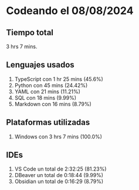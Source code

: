 # Codeando el 08/08/2024

## Tiempo total
3 hrs 7 mins.

## Lenguajes usados
1. TypeScript con 1 hr 25 mins (45.6%)
1. Python con 45 mins (24.42%)
1. YAML con 21 mins (11.21%)
1. SQL con 18 mins (9.99%)
1. Markdown con 16 mins (8.79%)

## Plataformas utilizadas
1. Windows con 3 hrs 7 mins (100.0%)

## IDEs
1. VS Code un total de 2:32:25 (81.23%)
1. DBeaver un total de 0:18:44 (9.99%)
1. Obsidian un total de 0:16:29 (8.79%)
